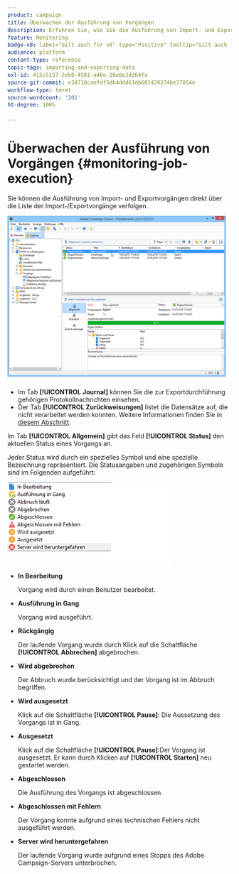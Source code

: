```yaml
---
product: campaign
title: Überwachen der Ausführung von Vorgängen
description: Erfahren Sie, wie Sie die Ausführung von Import- und Exportvorgängen überwachen
feature: Monitoring
badge-v8: label="Gilt auch für v8" type="Positive" tooltip="Gilt auch für Campaign v8"
audience: platform
content-type: reference
topic-tags: importing-and-exporting-data
exl-id: 415c5137-2eb0-4581-a46e-26e8e3d264fa
source-git-commit: e34718caefdf5db4ddd61db601420274be77054e
workflow-type: tm+mt
source-wordcount: '201'
ht-degree: 100%

---
```


# Überwachen der Ausführung von Vorgängen {#monitoring-job-execution}



Sie können die Ausführung von Import- und Exportvorgängen direkt über die Liste der Import-/Exportvorgänge verfolgen.

![](assets/s_ncs_user_export_list_and_details.png)

* Im Tab **[!UICONTROL Journal]** können Sie die zur Exportdurchführung gehörigen Protokollnachrichten einsehen.
* Der Tab **[!UICONTROL Zurückweisungen]** listet die Datensätze auf, die nicht verarbeitet werden konnten. Weitere Informationen finden Sie in [diesem Abschnitt](../../platform/using/executing-import-jobs.md#behavior-in-the-event-of-an-error).

Im Tab **[!UICONTROL Allgemein]** gibt das Feld **[!UICONTROL Status]** den aktuellen Status eines Vorgangs an.

Jeder Status wird durch ein spezielles Symbol und eine spezielle Bezeichnung repräsentiert. Die Statusangaben und zugehörigen Symbole sind im Folgenden aufgeführt:

![](assets/s_ncs_user_export_status.png)

* **In Bearbeitung**

  Vorgang wird durch einen Benutzer bearbeitet.

* **Ausführung in Gang**

  Vorgang wird ausgeführt.

* **Rückgängig**

  Der laufende Vorgang wurde durch Klick auf die Schaltfläche **[!UICONTROL Abbrechen]** abgebrochen.

* **Wird abgebrochen**

  Der Abbruch wurde berücksichtigt und der Vorgang ist im Abbruch begriffen.

* **Wird ausgesetzt**

  Klick auf die Schaltfläche **[!UICONTROL Pause]**: Die Aussetzung des Vorgangs ist in Gang.

* **Ausgesetzt**

  Klick auf die Schaltfläche **[!UICONTROL Pause]**:Der Vorgang ist ausgesetzt. Er kann durch Klicken auf **[!UICONTROL Starten]** neu gestartet werden.

* **Abgeschlossen**

  Die Ausführung des Vorgangs ist abgeschlossen.

* **Abgeschlossen mit Fehlern**

  Der Vorgang konnte aufgrund eines technischen Fehlers nicht ausgeführt werden.

* **Server wird heruntergefahren**

  Der laufende Vorgang wurde aufgrund eines Stopps des Adobe Campaign-Servers unterbrochen.
